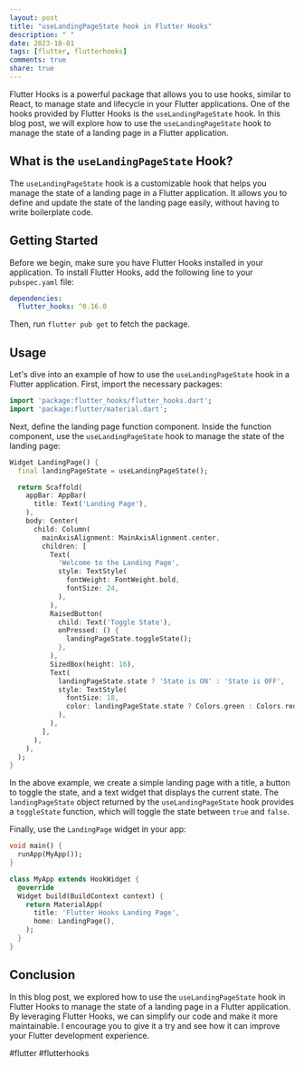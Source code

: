```yaml
---
layout: post
title: "useLandingPageState hook in Flutter Hooks"
description: " "
date: 2023-10-01
tags: [flutter, flutterhooks]
comments: true
share: true
---
```


Flutter Hooks is a powerful package that allows you to use hooks, similar to React, to manage state and lifecycle in your Flutter applications. One of the hooks provided by Flutter Hooks is the `useLandingPageState` hook. In this blog post, we will explore how to use the `useLandingPageState` hook to manage the state of a landing page in a Flutter application.

## What is the `useLandingPageState` Hook?

The `useLandingPageState` hook is a customizable hook that helps you manage the state of a landing page in a Flutter application. It allows you to define and update the state of the landing page easily, without having to write boilerplate code.

## Getting Started

Before we begin, make sure you have Flutter Hooks installed in your application. To install Flutter Hooks, add the following line to your `pubspec.yaml` file:

```yaml
dependencies:
  flutter_hooks: ^0.16.0
```

Then, run `flutter pub get` to fetch the package.

## Usage

Let's dive into an example of how to use the `useLandingPageState` hook in a Flutter application. First, import the necessary packages:

```dart
import 'package:flutter_hooks/flutter_hooks.dart';
import 'package:flutter/material.dart';
```

Next, define the landing page function component. Inside the function component, use the `useLandingPageState` hook to manage the state of the landing page:

```dart
Widget LandingPage() {
  final landingPageState = useLandingPageState();

  return Scaffold(
    appBar: AppBar(
      title: Text('Landing Page'),
    ),
    body: Center(
      child: Column(
        mainAxisAlignment: MainAxisAlignment.center,
        children: [
          Text(
            'Welcome to the Landing Page',
            style: TextStyle(
              fontWeight: FontWeight.bold,
              fontSize: 24,
            ),
          ),
          RaisedButton(
            child: Text('Toggle State'),
            onPressed: () {
              landingPageState.toggleState();
            },
          ),
          SizedBox(height: 16),
          Text(
            landingPageState.state ? 'State is ON' : 'State is OFF',
            style: TextStyle(
              fontSize: 18,
              color: landingPageState.state ? Colors.green : Colors.red,
            ),
          ),
        ],
      ),
    ),
  );
}
```

In the above example, we create a simple landing page with a title, a button to toggle the state, and a text widget that displays the current state. The `landingPageState` object returned by the `useLandingPageState` hook provides a `toggleState` function, which will toggle the state between `true` and `false`.

Finally, use the `LandingPage` widget in your app:

```dart
void main() {
  runApp(MyApp());
}

class MyApp extends HookWidget {
  @override
  Widget build(BuildContext context) {
    return MaterialApp(
      title: 'Flutter Hooks Landing Page',
      home: LandingPage(),
    );
  }
}
```

## Conclusion

In this blog post, we explored how to use the `useLandingPageState` hook in Flutter Hooks to manage the state of a landing page in a Flutter application. By leveraging Flutter Hooks, we can simplify our code and make it more maintainable. I encourage you to give it a try and see how it can improve your Flutter development experience.

#flutter #flutterhooks